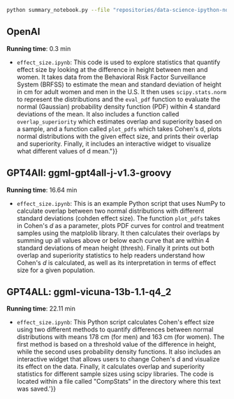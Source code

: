 ```bash
python summary_notebook.py --file "repositories/data-science-ipython-notebooks/scipy/effect_size.ipynb" -m <model>
```

## OpenAI
**Running time**: 0.3 min
- `effect_size.ipynb`: This code is used to explore statistics that quantify effect size by looking at the difference in height between men and women. It takes data from the Behavioral Risk Factor Surveillance System (BRFSS) to estimate the mean and standard deviation of height in cm for adult women and men in the U.S. It then uses `scipy.stats.norm` to represent the distributions and the `eval_pdf` function to evaluate the normal (Gaussian) probability density function (PDF) within 4 standard deviations of the mean. It also includes a function called `overlap_superiority` which estimates overlap and superiority based on a sample, and a function called `plot_pdfs` which takes Cohen's d, plots normal distributions with the given effect size, and prints their overlap and superiority. Finally, it includes an interactive widget to visualize what different values of d mean."}}

## GPT4All: ggml-gpt4all-j-v1.3-groovy
**Running time**: 16.64 min
- `effect_size.ipynb`:  This is an example Python script that uses NumPy to calculate overlap between two normal distributions with different standard deviations (cohden effect size). The function `plot_pdfs` takes in Cohen's $d$ as a parameter, plots PDF curves for control and treatment samples using the matplolib library. It then calculates their overlaps by summing up all values above or below each curve that are within 4 standard deviations of mean height (thresh). Finally it prints out both overlap and superiority statistics to help readers understand how Cohen's $d$ is calculated, as well as its interpretation in terms of effect size for a given population.

## GPT4ALL: ggml-vicuna-13b-1.1-q4_2
**Running time**: 22.11 min
- `effect_size.ipynb`:  This Python script calculates Cohen\'s effect size using two different methods to quantify differences between normal distributions with means 178 cm (for men) and 163 cm (for women). The first method is based on a threshold value of the difference in height, while the second uses probability density functions. It also includes an interactive widget that allows users to change Cohen\'s d and visualize its effect on the data. Finally, it calculates overlap and superiority statistics for different sample sizes using scipy libraries. The code is located within a file called "CompStats" in the directory where this text was saved.'}}
